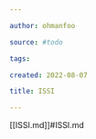 ```yaml
---

author: ohmanfoo

source: #todo

tags: 

created: 2022-08-07

title: ISSI

---
```

[[ISSI.md]]#ISSI.md